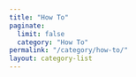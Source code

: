 ```yaml
---
title: "How To"
paginate:
  limit: false
  category: "How To"
permalink: "/category/how-to/"
layout: category-list
---
```


